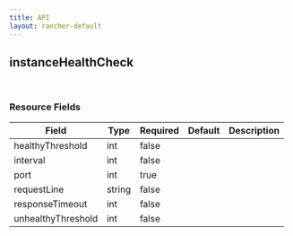 ```yaml
---
title: API
layout: rancher-default
---
```


## instanceHealthCheck




​​
### Resource Fields

Field | Type | Required | Default | Description
---|---|---|---|---
healthyThreshold | int | false | <no value> | 
interval | int | false | <no value> | 
port | int | true | <no value> | 
requestLine | string | false | <no value> | 
responseTimeout | int | false | <no value> | 
unhealthyThreshold | int | false | <no value> | 

